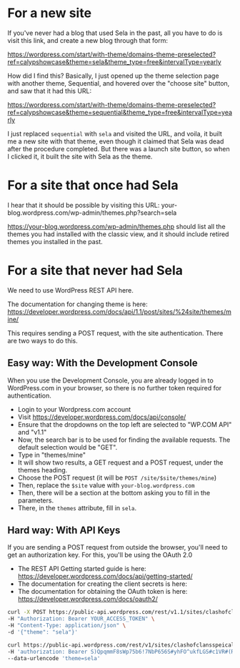 # For a new site

If you've never had a blog that used Sela in the past, all you have to do is visit this link, and create a new blog through that form:

https://wordpress.com/start/with-theme/domains-theme-preselected?ref=calypshowcase&theme=sela&theme_type=free&intervalType=yearly

How did I find this? Basically, I just opened up the theme selection page with another theme, Sequential, and hovered over the "choose site" button, and saw that it had this URL:

https://wordpress.com/start/with-theme/domains-theme-preselected?ref=calypshowcase&theme=sequential&theme_type=free&intervalType=yearly

I just replaced `sequential` with `sela` and visited the URL, and voila, it built me a new site with that theme, even though it claimed that Sela was dead after the procedure completed. But there was a launch site button, so when I clicked it, it built the site with Sela as the theme.

# For a site that once had Sela

I hear that it should be possible by visiting this URL: your-blog.wordpress.com/wp-admin/themes.php?search=sela

https://your-blog.wordpress.com/wp-admin/themes.php should list all the themes you had installed with the classic view, and it should include retired themes you installed in the past.

# For a site that never had Sela

We need to use WordPress REST API here.

The documentation for changing theme is here: https://developer.wordpress.com/docs/api/1.1/post/sites/%24site/themes/mine/

This requires sending a POST request, with the site authentication. There are two ways to do this.
## Easy way: With the Development Console

When you use the Development Console, you are already logged in to WordPress.com in your browser, so there is no further token required for authentication.

- Login to your Wordpress.com account
- Visit https://developer.wordpress.com/docs/api/console/
- Ensure that the dropdowns on the top left are selected to "WP.COM API" and "v1.1"
- Now, the search bar is to be used for finding the available requests. The default selection would be "GET".
- Type in "themes/mine"
- It will show two results, a GET request and a POST request, under the themes heading.
- Choose the POST request (it will be `POST /site/$site/themes/mine`)
- Then, replace the `$site` value with `your-blog.wordpress.com`
- Then, there will be a section at the bottom asking you to fill in the parameters.
- There, in the `themes` attribute, fill in `sela`.

## Hard way: With API Keys

If you are sending a POST request from outside the browser, you'll need to get an authorization key. For this, you'll be using the OAuth 2.0 

- The REST API Getting started guide is here: https://developer.wordpress.com/docs/api/getting-started/
- The documentation for creating the client secrets is here: 
- The documentation for obtaining the OAuth token is here: https://developer.wordpress.com/docs/oauth2/

```sh
curl -X POST https://public-api.wordpress.com/rest/v1.1/sites/clashofclansspeical.wordpress.com/themes/mine \
-H "Authorization: Bearer YOUR_ACCESS_TOKEN" \
-H "Content-Type: application/json" \
-d '{"theme": "sela"}'
```

```sh
curl https://public-api.wordpress.com/rest/v1/sites/clashofclansspeical.wordpress.com/themes/mine \
-H 'authorization: Bearer S)QpqmmF8sWp75b6!7NbP656S#yhFO^ukfLGS#c1VR#(Ru5hc#qX@ELFh#Si4c3M' \
--data-urlencode 'theme=sela'
```
